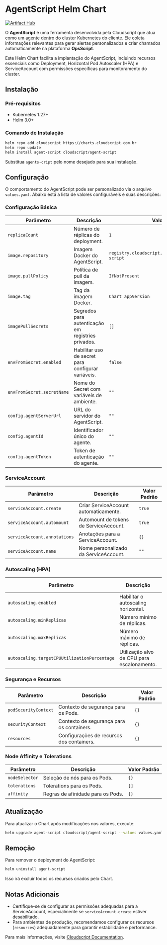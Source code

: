 # AgentScript Helm Chart

[![Artifact Hub](https://img.shields.io/endpoint?url=https://artifacthub.io/badge/repository/cloudscript)](https://artifacthub.io/packages/search?repo=cloudscript)

O **AgentScript** é uma ferramenta desenvolvida pela Cloudscript que atua como um agente dentro do cluster Kubernetes do cliente. Ele coleta informações relevantes para gerar alertas personalizados e criar chamados automaticamente na plataforma **OpsScript**.

Este Helm Chart facilita a implantação do AgentScript, incluindo recursos essenciais como Deployment, Horizontal Pod Autoscaler (HPA) e ServiceAccount com permissões específicas para monitoramento do cluster.

## Instalação

### Pré-requisitos
- Kubernetes 1.27+
- Helm 3.0+

### Comando de Instalação
```bash
helm repo add cloudscript https://charts.cloudscript.com.br
helm repo update
helm install agent-script cloudscript/agent-script
```

Substitua `agents-cript` pelo nome desejado para sua instalação.

## Configuração

O comportamento do AgentScript pode ser personalizado via o arquivo `values.yaml`. Abaixo está a lista de valores configuráveis e suas descrições:

### Configuração Básica

| Parâmetro               | Descrição                                             | Valor Padrão                              |
|-------------------------|-------------------------------------------------------|-------------------------------------------|
| `replicaCount`         | Número de réplicas do deployment.                    | `1`                                       |
| `image.repository`     | Imagem Docker do AgentScript.                        | `registry.cloudscript.com.br/agentscript/agent-script` |
| `image.pullPolicy`     | Política de pull da imagem.                          | `IfNotPresent`                            |
| `image.tag`            | Tag da imagem Docker.                                | `Chart appVersion`                        |
| `imagePullSecrets`     | Segredos para autenticação em registries privados.   | `[]`                                      |
| `envFromSecret.enabled`| Habilitar uso de secret para configurar variáveis.    | `false`                                   |
| `envFromSecret.secretName`| Nome do Secret com variáveis de ambiente.         | `""`                                      |
| `config.agentServerUrl`| URL do servidor do AgentScript.                      | `""`                                      |
| `config.agentId`       | Identificador único do agente.                       | `""`                                      |
| `config.agentToken`    | Token de autenticação do agente.                     | `""`                                      |

### ServiceAccount

| Parâmetro               | Descrição                                             | Valor Padrão                              |
|-------------------------|-------------------------------------------------------|-------------------------------------------|
| `serviceAccount.create`| Criar ServiceAccount automaticamente.                | `true`                                    |
| `serviceAccount.automount`| Automount de tokens de ServiceAccount.             | `true`                                    |
| `serviceAccount.annotations`| Anotações para a ServiceAccount.                  | `{}`                                      |
| `serviceAccount.name`  | Nome personalizado da ServiceAccount.                | `""`                                      |

### Autoscaling (HPA)

| Parâmetro                          | Descrição                                  | Valor Padrão |
|------------------------------------|--------------------------------------------|--------------|
| `autoscaling.enabled`             | Habilitar o autoscaling horizontal.        | `false`      |
| `autoscaling.minReplicas`         | Número mínimo de réplicas.                 | `1`          |
| `autoscaling.maxReplicas`         | Número máximo de réplicas.                 | `100`        |
| `autoscaling.targetCPUUtilizationPercentage` | Utilização alvo de CPU para escalonamento. | `80`         |

### Segurança e Recursos

| Parâmetro               | Descrição                                             | Valor Padrão |
|-------------------------|-------------------------------------------------------|--------------|
| `podSecurityContext`   | Contexto de segurança para os Pods.                  | `{}`         |
| `securityContext`      | Contexto de segurança para os containers.            | `{}`         |
| `resources`            | Configurações de recursos dos containers.            | `{}`         |

### Node Affinity e Tolerations

| Parâmetro               | Descrição                                             | Valor Padrão |
|-------------------------|-------------------------------------------------------|--------------|
| `nodeSelector`         | Seleção de nós para os Pods.                         | `{}`         |
| `tolerations`          | Tolerations para os Pods.                            | `[]`         |
| `affinity`             | Regras de afinidade para os Pods.                    | `{}`         |

## Atualização

Para atualizar o Chart após modificações nos valores, execute:
```bash
helm upgrade agent-script cloudscript/agent-script --values values.yaml
```

## Remoção

Para remover o deployment do AgentScript:
```bash
helm uninstall agent-script
```
Isso irá excluir todos os recursos criados pelo Chart.

## Notas Adicionais

- Certifique-se de configurar as permissões adequadas para a ServiceAccount, especialmente se `serviceAccount.create` estiver desabilitado.
- Para ambientes de produção, recomendamos configurar os recursos (`resources`) adequadamente para garantir estabilidade e performance.

Para mais informações, visite [Cloudscript Documentation](https://docs.cloudscript.com.br).

